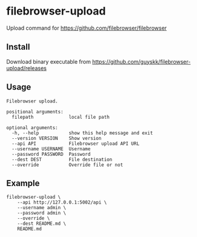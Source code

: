 # filebrowser-upload

Upload command for https://github.com/filebrowser/filebrowser

## Install

Download binary executable from https://github.com/guyskk/filebrowser-upload/releases

## Usage

```
Filebrowser upload.

positional arguments:
  filepath             local file path

optional arguments:
  -h, --help           show this help message and exit
  --version VERSION    Show version
  --api API            Filebrowser upload API URL
  --username USERNAME  Username
  --password PASSWORD  Password
  --dest DEST          File destination
  --override           Override file or not
```

## Example

```
filebrowser-upload \
    --api http://127.0.0.1:5002/api \
    --username admin \
    --password admin \
    --override \
    --dest README.md \
    README.md
```
